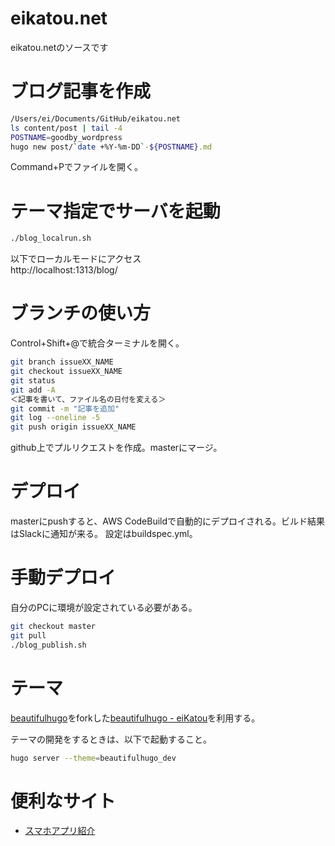 # eikatou.net
eikatou.netのソースです

# ブログ記事を作成
```bash
/Users/ei/Documents/GitHub/eikatou.net
ls content/post | tail -4
POSTNAME=goodby_wordpress
hugo new post/`date +%Y-%m-DD`-${POSTNAME}.md
```
Command+Pでファイルを開く。

# テーマ指定でサーバを起動
```bash
./blog_localrun.sh
```

以下でローカルモードにアクセス  
http://localhost:1313/blog/

# ブランチの使い方
Control+Shift+@で統合ターミナルを開く。
```bash
git branch issueXX_NAME
git checkout issueXX_NAME
git status
git add -A
＜記事を書いて、ファイル名の日付を変える＞
git commit -m "記事を追加"
git log --oneline -5
git push origin issueXX_NAME
```
github上でプルリクエストを作成。masterにマージ。

# デプロイ
masterにpushすると、AWS CodeBuildで自動的にデプロイされる。ビルド結果はSlackに通知が来る。
設定はbuildspec.yml。

# 手動デプロイ
自分のPCに環境が設定されている必要がある。
```bash
git checkout master
git pull
./blog_publish.sh
```

# テーマ
[beautifulhugo](https://github.com/halogenica/beautifulhugo)をforkした[beautifulhugo - eiKatou](https://github.com/eiKatou/beautifulhugo)を利用する。

テーマの開発をするときは、以下で起動すること。
```bash
hugo server --theme=beautifulhugo_dev
```

# 便利なサイト
- [スマホアプリ紹介](http://mama-hack.com/app-reach/)

